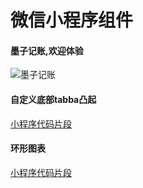 # 微信小程序组件
#### 墨子记账,欢迎体验

![墨子记账](https://i.loli.net/2020/08/20/dJjcfHFDn7h3kVG.png)

#### 自定义底部tabba凸起

[小程序代码片段](https://developers.weixin.qq.com/s/X5YzxJmf7mjW)

#### 环形图表
[小程序代码片段](https://developers.weixin.qq.com/s/UAOmAqm274pu)
